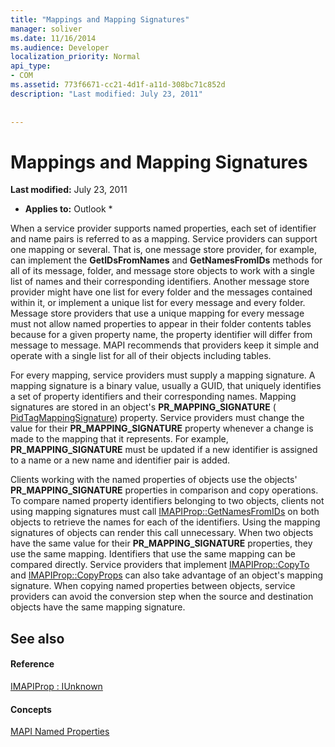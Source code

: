 ```yaml
---
title: "Mappings and Mapping Signatures"
manager: soliver
ms.date: 11/16/2014
ms.audience: Developer
localization_priority: Normal
api_type:
- COM
ms.assetid: 773f6671-cc21-4d1f-a11d-308bc71c852d
description: "Last modified: July 23, 2011"
 
 
---
```


# Mappings and Mapping Signatures

 **Last modified:** July 23, 2011 
  
 * **Applies to:** Outlook * 
  
When a service provider supports named properties, each set of identifier and name pairs is referred to as a mapping. Service providers can support one mapping or several. That is, one message store provider, for example, can implement the **GetIDsFromNames** and **GetNamesFromIDs** methods for all of its message, folder, and message store objects to work with a single list of names and their corresponding identifiers. Another message store provider might have one list for every folder and the messages contained within it, or implement a unique list for every message and every folder. Message store providers that use a unique mapping for every message must not allow named properties to appear in their folder contents tables because for a given property name, the property identifier will differ from message to message. MAPI recommends that providers keep it simple and operate with a single list for all of their objects including tables. 
  
For every mapping, service providers must supply a mapping signature. A mapping signature is a binary value, usually a GUID, that uniquely identifies a set of property identifiers and their corresponding names. Mapping signatures are stored in an object's **PR_MAPPING_SIGNATURE** ( [PidTagMappingSignature](pidtagmappingsignature-canonical-property.md)) property. Service providers must change the value for their **PR_MAPPING_SIGNATURE** property whenever a change is made to the mapping that it represents. For example, **PR_MAPPING_SIGNATURE** must be updated if a new identifier is assigned to a name or a new name and identifier pair is added. 
  
Clients working with the named properties of objects use the objects' **PR_MAPPING_SIGNATURE** properties in comparison and copy operations. To compare named property identifiers belonging to two objects, clients not using mapping signatures must call [IMAPIProp::GetNamesFromIDs](imapiprop-getnamesfromids.md) on both objects to retrieve the names for each of the identifiers. Using the mapping signatures of objects can render this call unnecessary. When two objects have the same value for their **PR_MAPPING_SIGNATURE** properties, they use the same mapping. Identifiers that use the same mapping can be compared directly. Service providers that implement [IMAPIProp::CopyTo](imapiprop-copyto.md) and [IMAPIProp::CopyProps](imapiprop-copyprops.md) can also take advantage of an object's mapping signature. When copying named properties between objects, service providers can avoid the conversion step when the source and destination objects have the same mapping signature. 
  
## See also

#### Reference

[IMAPIProp : IUnknown](imapipropiunknown.md)
#### Concepts

[MAPI Named Properties](mapi-named-properties.md)

